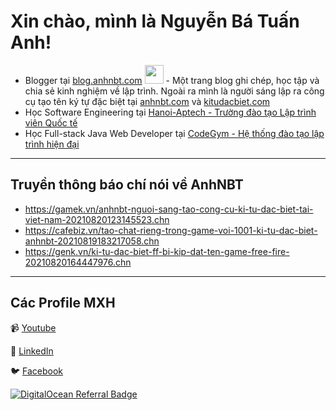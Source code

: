 # Xin chào, mình là Nguyễn Bá Tuấn Anh!</h2>
- Blogger tại [blog.anhnbt.com](https://blog.anhnbt.com/) <img src="https://media.giphy.com/media/WUlplcMpOCEmTGBtBW/giphy.gif" width="30"> - Một trang blog ghi chép, học tập và chia sẻ kinh nghiệm về lập trình. Ngoài ra mình là người sáng lập ra công cụ tạo tên ký tự đặc biệt tại [anhnbt.com](https://www.anhnbt.com/ky-tu-dac-biet) và  [kitudacbiet.com](https://kitudacbiet.com)
- Học Software Engineering tại [Hanoi-Aptech - Trường đào tạo Lập trình viên Quốc tế](https://aptech.vn/)
- Học Full-stack Java Web Developer tại [CodeGym - Hệ thống đào tạo lập trình hiện đại](https://codegym.vn/)

----------

## Truyền thông báo chí nói về AnhNBT

- https://gamek.vn/anhnbt-nguoi-sang-tao-cong-cu-ki-tu-dac-biet-tai-viet-nam-20210820123145523.chn
- https://cafebiz.vn/tao-chat-rieng-trong-game-voi-1001-ki-tu-dac-biet-anhnbt-20210819183217058.chn
- https://genk.vn/ki-tu-dac-biet-ff-bi-kip-dat-ten-game-free-fire-20210820164447976.chn

----------
## Các Profile MXH

📹 [Youtube](https://www.youtube.com/@anhnbt)

🔗 [LinkedIn](https://www.linkedin.com/in/anhnbt/)

🐦 [Facebook](https://www.facebook.com/anhnbtdotcom/)


[![DigitalOcean Referral Badge](https://web-platforms.sfo2.cdn.digitaloceanspaces.com/WWW/Badge%201.svg)](https://www.digitalocean.com/?refcode=07065ef52346&utm_campaign=Referral_Invite&utm_medium=Referral_Program&utm_source=badge)
